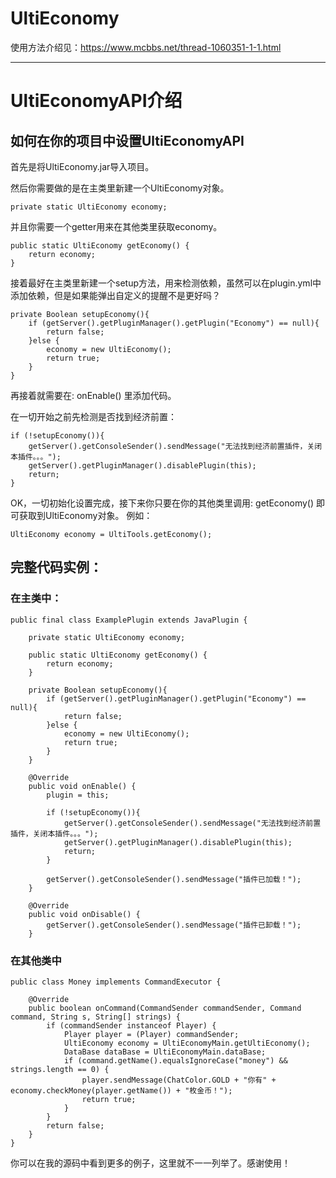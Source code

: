 # UltiEconomy

使用方法介绍见：https://www.mcbbs.net/thread-1060351-1-1.html

-------

# UltiEconomyAPI介绍

## 如何在你的项目中设置UltiEconomyAPI

首先是将UltiEconomy.jar导入项目。

然后你需要做的是在主类里新建一个UltiEconomy对象。

    private static UltiEconomy economy;

并且你需要一个getter用来在其他类里获取economy。

    public static UltiEconomy getEconomy() {
        return economy;
    }

接着最好在主类里新建一个setup方法，用来检测依赖，虽然可以在plugin.yml中添加依赖，但是如果能弹出自定义的提醒不是更好吗？

    private Boolean setupEconomy(){
        if (getServer().getPluginManager().getPlugin("Economy") == null){
            return false;
        }else {
            economy = new UltiEconomy();
            return true;
        }
    }
    
再接着就需要在:    onEnable() 里添加代码。

在一切开始之前先检测是否找到经济前置：

    if (!setupEconomy()){
        getServer().getConsoleSender().sendMessage("无法找到经济前置插件，关闭本插件。。。");
        getServer().getPluginManager().disablePlugin(this);
        return;
    }
  
OK，一切初始化设置完成，接下来你只要在你的其他类里调用:    getEconomy() 即可获取到UltiEconomy对象。
例如：

    UltiEconomy economy = UltiTools.getEconomy();
    
## 完整代码实例：

### 在主类中：

    public final class ExamplePlugin extends JavaPlugin {
    
        private static UltiEconomy economy;

        public static UltiEconomy getEconomy() {
            return economy;
        }

        private Boolean setupEconomy(){
            if (getServer().getPluginManager().getPlugin("Economy") == null){
                return false;
            }else {
                economy = new UltiEconomy();
                return true;
            }
        }
        
        @Override
        public void onEnable() {
            plugin = this;

            if (!setupEconomy()){
                getServer().getConsoleSender().sendMessage("无法找到经济前置插件，关闭本插件。。。");
                getServer().getPluginManager().disablePlugin(this);
                return;
            }
            
            getServer().getConsoleSender().sendMessage("插件已加载！");
        }
        
        @Override
        public void onDisable() {
            getServer().getConsoleSender().sendMessage("插件已卸载！");
        }

### 在其他类中

    public class Money implements CommandExecutor {
    
        @Override
        public boolean onCommand(CommandSender commandSender, Command command, String s, String[] strings) {
            if (commandSender instanceof Player) {
                Player player = (Player) commandSender;
                UltiEconomy economy = UltiEconomyMain.getUltiEconomy();
                DataBase dataBase = UltiEconomyMain.dataBase;
                if (command.getName().equalsIgnoreCase("money") && strings.length == 0) {
                    player.sendMessage(ChatColor.GOLD + "你有" + economy.checkMoney(player.getName()) + "枚金币！");
                    return true;
                }
            }
            return false;
        }
    }
    
你可以在我的源码中看到更多的例子，这里就不一一列举了。感谢使用！
